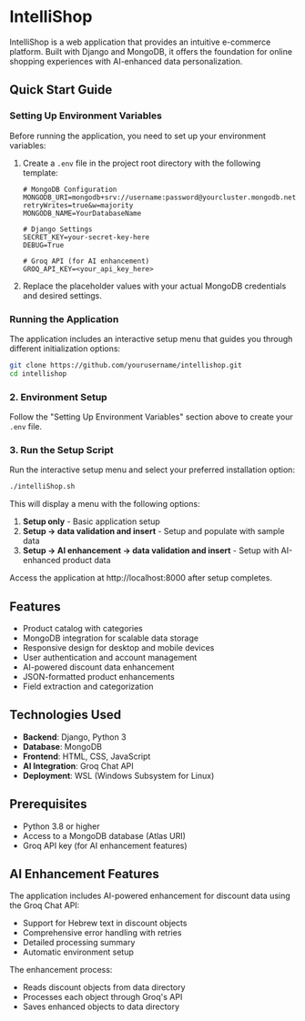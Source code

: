 # IntelliShop

IntelliShop is a web application that provides an intuitive e-commerce platform. Built with Django and MongoDB, it offers the foundation for online shopping experiences with AI-enhanced data personalization.

## Quick Start Guide

### Setting Up Environment Variables

Before running the application, you need to set up your environment variables:

1. Create a `.env` file in the project root directory with the following template:
   ```
   # MongoDB Configuration
   MONGODB_URI=mongodb+srv://username:password@yourcluster.mongodb.net/?retryWrites=true&w=majority
   MONGODB_NAME=YourDatabaseName

   # Django Settings
   SECRET_KEY=your-secret-key-here
   DEBUG=True
   
   # Groq API (for AI enhancement)
   GROQ_API_KEY=<your_api_key_here>
   ```

2. Replace the placeholder values with your actual MongoDB credentials and desired settings.

### Running the Application

The application includes an interactive setup menu that guides you through different initialization options:

```bash
git clone https://github.com/yourusername/intellishop.git
cd intellishop
```

### 2. Environment Setup

Follow the "Setting Up Environment Variables" section above to create your `.env` file.

### 3. Run the Setup Script

Run the interactive setup menu and select your preferred installation option:

```bash
./intelliShop.sh
```

This will display a menu with the following options:
1. **Setup only** - Basic application setup
2. **Setup -> data validation and insert** - Setup and populate with sample data
3. **Setup -> AI enhancement -> data validation and insert** - Setup with AI-enhanced product data

Access the application at http://localhost:8000 after setup completes.

## Features

- Product catalog with categories
- MongoDB integration for scalable data storage
- Responsive design for desktop and mobile devices
- User authentication and account management
- AI-powered discount data enhancement
- JSON-formatted product enhancements
- Field extraction and categorization

## Technologies Used

- **Backend**: Django, Python 3
- **Database**: MongoDB
- **Frontend**: HTML, CSS, JavaScript
- **AI Integration**: Groq Chat API
- **Deployment**: WSL (Windows Subsystem for Linux)

## Prerequisites

- Python 3.8 or higher
- Access to a MongoDB database (Atlas URI)
- Groq API key (for AI enhancement features)

## AI Enhancement Features

The application includes AI-powered enhancement for discount data using the Groq Chat API:

- Support for Hebrew text in discount objects
- Comprehensive error handling with retries
- Detailed processing summary
- Automatic environment setup

The enhancement process:
- Reads discount objects from data directory
- Processes each object through Groq's API
- Saves enhanced objects to data directory
